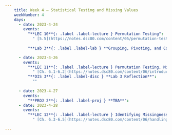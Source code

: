 ```yaml
---
    title: Week 4 – Statistical Testing and Missing Values
    weekNumber: 4
    days:
      - date: 2023-4-24
        events:
          "**LEC 10**{: .label .label-lecture } Permutation Testing":
            " [5.5](https://notes.dsc80.com/content/05/permutation-tests.html), [CIT 12](https://inferentialthinking.com/chapters/12/Comparing_Two_Samples.html)"
                
          "**Lab 3**{: .label .label-lab } **Grouping, Pivoting, and Combining (due 4/24)**":

      - date: 2023-4-26
        events:
          "**LEC 11**{: .label .label-lecture } Permutation Testing, Missingness Mechanisms":
            " [Ch. 6.1-6.2](https://notes.dsc80.com/content/06/introduction.html)"
          "**DIS 3**{: .label .label-disc } **Lab 3 Reflection**":
            ""
                
      - date: 2023-4-27
        events:
          "**PROJ 2**{: .label .label-proj } **TBA**":
      - date: 2023-4-28
        events:
          "**LEC 12**{: .label .label-lecture } Identifying Missingness Mechanisms":
            " [Ch. 6.3-6.5](https://notes.dsc80.com/content/06/handling-missing-data.html)"
                
---
```

